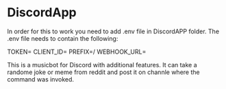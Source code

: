 # DiscordApp


In order for this to work you need to add .env file in DiscordAPP folder.
The .env file needs to contain the following:

TOKEN=
CLIENT_ID=
PREFIX=/
WEBHOOK_URL= 


This is a musicbot for Discord with additional features.
It can take a randome joke or meme from reddit and post it on channle where the command was invoked.
